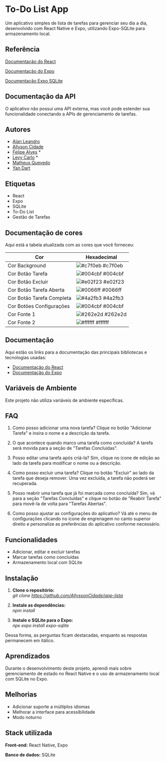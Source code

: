 
# To-Do List App


Um aplicativo simples de lista de tarefas para gerenciar seu dia a dia, desenvolvido com React Native e Expo, utilizando Expo-SQLite para armazenamento local.

## Referência

[Documentação do React](https://reactnative.dev/)

[Documentação do Expo](https://docs.expo.dev/)

[Documentação Expo SQLite](https://docs.expo.dev/versions/latest/sdk/sqlite/)


## Documentação da API

O aplicativo não possui uma API externa, mas você pode estender sua funcionalidade conectando a APIs de gerenciamento de tarefas.


## Autores

- [Alan Leandro](https://www.github.com/alanleandro23)
- [Allyson Cidade](https://www.github.com/AllyssonCidade)
- [Felipe Alves](https://www.github.com/octokatherine) *
- [Levy Carlo](https://www.github.com/octokatherine) *
- [Matheus Quevedo](https://www.github.com/matheusquevedodev)
- [Yan Dart](https://www.github.com/YLeall)


## Etiquetas

- React
- Expo
- SQLite
- To-Do List
- Gestão de Tarefas

## Documentação de cores

Aqui está a tabela atualizada com as cores que você forneceu:

| Cor                       | Hexadecimal                                                      |
| --------------------------| ---------------------------------------------------------------- |
| Cor Background            | ![#c7f0eb](https://via.placeholder.com/10/c7f0eb?text=+) #c7f0eb |
| Cor Botão Tarefa          | ![#004cbf](https://via.placeholder.com/10/004cbf?text=+) #004cbf |
| Cor Botão Excluir         | ![#e02f23](https://via.placeholder.com/10/e02f23?text=+) #e02f23 |
| Cor Botão Tarefa Aberta   | ![#0066ff](https://via.placeholder.com/10/0066ff?text=+) #0066ff |
| Cor Botão Tarefa Completa | ![#4a2fb3](https://via.placeholder.com/10/4a2fb3?text=+) #4a2fb3 |
| Cor Botões Configurações  | ![#004cbf](https://via.placeholder.com/10/004cbf?text=+) #004cbf |
| Cor Fonte 1               | ![#262e2d](https://via.placeholder.com/10/262e2d?text=+) #262e2d |
| Cor Fonte 2               | ![#ffffff](https://via.placeholder.com/10/ffffff?text=+) #ffffff |

## Documentação
Aqui estão os links para a documentação das principais bibliotecas e tecnologias usadas:

- [Documentação do React](https://reactnative.dev/)
- [Documentação do Expo](https://docs.expo.dev/)


## Variáveis de Ambiente

Este projeto não utiliza variáveis de ambiente específicas.


## FAQ

1. Como posso adicionar uma nova tarefa?
Clique no botão "Adicionar Tarefa" e insira o nome e a descrição da tarefa.

2. O que acontece quando marco uma tarefa como concluída?
A tarefa será movida para a seção de "Tarefas Concluídas".

3. Posso editar uma tarefa após criá-la?
Sim, clique no ícone de edição ao lado da tarefa para modificar o nome ou a descrição.

4. Como posso excluir uma tarefa?
Clique no botão "Excluir" ao lado da tarefa que deseja remover. Uma vez excluída, a tarefa não poderá ser recuperada.

5. Posso reabrir uma tarefa que já foi marcada como concluída?
Sim, vá para a seção "Tarefas Concluídas" e clique no botão de "Reabrir Tarefa" para movê-la de volta para "Tarefas Abertas".

6. Como posso ajustar as configurações do aplicativo?
Vá até o menu de configurações clicando no ícone de engrenagem no canto superior direito e personalize as preferências do aplicativo conforme necessário.


## Funcionalidades

- Adicionar, editar e excluir tarefas
- Marcar tarefas como concluídas
- Armazenamento local com SQLite

## Instalação

1. **Clone o repositório:**  
   *git clone https://github.com/AllyssonCidade/app-lista*

2. **Instale as dependências:**  
   *npm install*

3. **Instale o SQLite para o Expo:**  
   *npx expo install expo-sqlite*

Dessa forma, as perguntas ficam destacadas, enquanto as respostas permanecem em itálico.

## Aprendizados

Durante o desenvolvimento deste projeto, aprendi mais sobre gerenciamento de estado no React Native e o uso de armazenamento local com SQLite no Expo.


## Melhorias

- Adicionar suporte a múltiplos idiomas
- Melhorar a interface para acessibilidade
- Modo noturno


## Stack utilizada

**Front-end:** React Native, Expo

**Banco de dados:** SQLite

